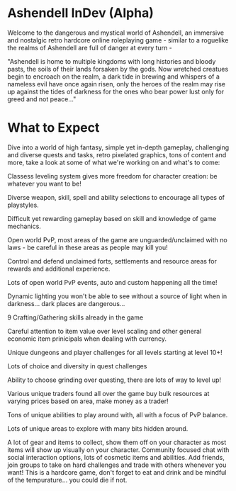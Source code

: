 # Ashendell InDev (Alpha)
Welcome to the dangerous and mystical world of Ashendell, an immersive and nostalgic retro hardcore online roleplaying game - similar to a roguelike the realms of Ashendell are full of danger at every turn - 

"Ashendell is home to multiple kingdoms with long histories and bloody pasts, the soils of their lands forsaken by the gods. Now wretched creatues begin to encroach on the realm, a dark tide in brewing and whispers of a nameless evil have once again risen, only the heroes of the realm may rise up against the tides of darkness for the ones who bear power lust only for greed and not peace..."

# What to Expect

Dive into a world of high fantasy, simple yet in-depth gameplay, challenging and diverse quests and tasks, retro pixelated graphics, tons of content and more, take a look at some of what we're working on and what's to come:

Classess leveling system gives more freedom for character creation: be whatever you want to be!

Diverse weapon, skill, spell and ability selections to encourage all types of playstyles.

Difficult yet rewarding gameplay based on skill and knowledge of game mechanics.

Open world PvP, most areas of the game are unguarded/unclaimed with no laws - be careful in these areas as people may kill you!

Control and defend unclaimed forts, settlements and resource areas for rewards and additional experience.

Lots of open world PvP events, auto and custom happening all the time!

Dynamic lighting you won't be able to see without a source of light when in darkness... dark places are dangerous...

9 Crafting/Gathering skills already in the game

Careful attention to item value over level scaling and other general economic item prinicipals when dealing with currency.

Unique dungeons and player challenges for all levels starting at level 10+!

Lots of choice and diversity in quest challenges

Ability to choose grinding over questing, there are lots of way to level up!

Various unique traders found all over the game buy bulk resources at varying prices based on area, make money as a trader!

Tons of unique abilities to play around with, all with a focus of PvP balance.

Lots of unique areas to explore with many bits hidden around.

A lot of gear and items to collect, show them off on your character as most items will show up visually on your character.
Community focused chat with social interaction options, lots of cosmetic items and abilities.
Add friends, join groups to take on hard challenges and trade with others whenever you want!
This is a hardcore game, don't forget to eat and drink and be mindful of the tempurature... you could die if not.

